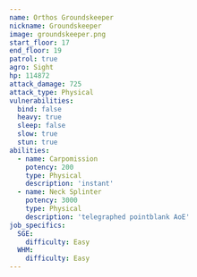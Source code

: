 ```yaml
---
name: Orthos Groundskeeper
nickname: Groundskeeper
image: groundskeeper.png
start_floor: 17
end_floor: 19
patrol: true
agro: Sight
hp: 114872
attack_damage: 725
attack_type: Physical
vulnerabilities:
  bind: false
  heavy: true
  sleep: false
  slow: true
  stun: true
abilities:
  - name: Carpomission
    potency: 200
    type: Physical
    description: 'instant'
  - name: Neck Splinter
    potency: 3000
    type: Physical
    description: 'telegraphed pointblank AoE'
job_specifics:
  SGE:
    difficulty: Easy
  WHM:
    difficulty: Easy
---
```

